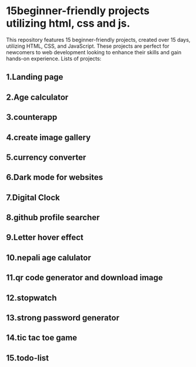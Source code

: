 # 15beginner-friendly projects utilizing html, css and js.
This repository features 15 beginner-friendly projects, created over 15 days, utilizing HTML, CSS, and JavaScript. These projects are perfect for newcomers to web development looking to enhance their skills and gain hands-on experience. Lists of projects:
## 1.Landing page
## 2.Age calculator
## 3.counterapp
## 4.create image gallery
## 5.currency converter
## 6.Dark mode for websites
## 7.Digital Clock
## 8.github profile searcher
## 9.Letter hover effect
## 10.nepali age calulator
## 11.qr code generator and download image
## 12.stopwatch
## 13.strong password generator
## 14.tic tac toe game
## 15.todo-list
